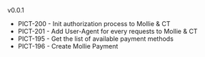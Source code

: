 v0.0.1

- PICT-200 - Init authorization process to Mollie & CT
- PICT-201 - Add User-Agent for every requests to Mollie & CT
- PICT-195 - Get the list of available payment methods
- PICT-196 - Create Mollie Payment
